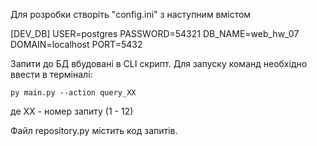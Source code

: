 Для розробки створіть "config.ini" з наступним вмістом

[DEV_DB]
USER=postgres
PASSWORD=54321
DB_NAME=web_hw_07
DOMAIN=localhost
PORT=5432



Запити до БД вбудовані в CLI скрипт.
Для запуску команд необхідно ввести в терміналі:

    py main.py --action query_XX

де XX - номер запиту (1 - 12)

Файл repository.py містить код запитів.